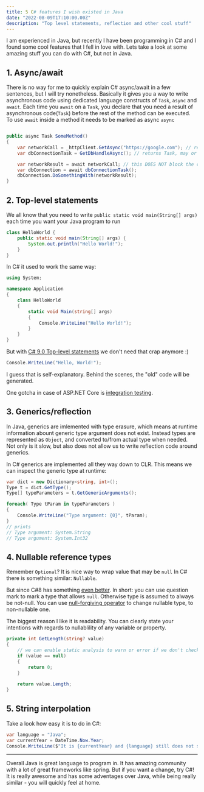 ```yaml
---
title: 5 C# features I wish existed in Java 
date: "2022-08-09T17:10:00.00Z"
description: "Top level statements, reflection and other cool stuff"
---
```


I am experienced in Java, but recently I have been programming in C# and I found some cool features that I fell in love with.
Lets take a look at some amazing stuff you can do with C#, but not in Java.

## 1. Async/await

There is no way for me to quickly explain C# async/await in a few sentences, but I will try nonetheless.
Basically it gives you a way to write asynchronous code using dedicated language constructs of `Task`, `async` and `await`.
Each time you `await` on a `Task`, you declare that you need a result of asynchronous code(`Task`) before the rest of the method can be executed. To use `await` inside a method it needs to be marked as async `async`

```C#

public async Task SomeMethod()
{
	var networkCall = _httpClient.GetAsync("https://google.com"); // returns Task, may or may not create and run annother thread in the background
	var dbConnectionTask = GetDbHandleAsync(); // returns Task, may or may not create and run annother thread in the background

	var networkResult = await networkCall; // this DOES NOT block the current thread, instead it can release it to the thread pool
	var dbConnection = await dbConnectionTask();
	dbConnection.DoSomethingWith(networkResult);
}

```

## 2. Top-level statements
We all know that you need to write `public static void main(String[] args)` each time you want your Java program to run

```Java
class HelloWorld {
    public static void main(String[] args) {
        System.out.println("Hello World!"); 
    }
}
```

In C# it used to work the same way:
```C#
using System;

namespace Application
{
    class HelloWorld
    {
        static void Main(string[] args)
        {
            Console.WriteLine("Hello World!");
        }
    }
}
```

But with [C# 9.0 Top-level statements](https://docs.microsoft.com/en-us/dotnet/csharp/whats-new/csharp-9#top-level-statements) we don't need that crap anymore :)


```C#
Console.WriteLine("Hello, World!");
```
I guess that is self-explanatory. Behind the scenes, the "old" code will be generated.

One gotcha in case of ASP.NET Core is [integration testing](https://docs.microsoft.com/en-us/aspnet/core/test/integration-tests?view=aspnetcore-6.0#basic-tests-with-the-default-webapplicationfactory).

## 3. Generics/reflection
In Java, generics are imlemented with type erasure, which means at runtime information abount generic type argument does not exist. Instead types are represented as `Object`, and converted to/from actual type when needed. Not only is it slow, but also does not allow us to write reflection code around generics.

In C# generics are implemented all they way down to CLR. This means we can inspect the generic type at runtime:
```C#
var dict = new Dictionary<string, int>();
Type t = dict.GetType();
Type[] typeParameters = t.GetGenericArguments();

foreach( Type tParam in typeParameters )
{
    Console.WriteLine("Type argument: {0}", tParam);
}
// prints
// Type argument: System.String
// Type argument: System.Int32
```
## 4. Nullable reference types
Remember `Optional`? It is nice way to wrap value that may be `null`
In C# there is something similar: `Nullable`. 

But since C#8 has something [even better](https://learn.microsoft.com/en-us/dotnet/csharp/language-reference/builtin-types/nullable-reference-types). In short: you can use question mark to mark a type that allows `null`. Otherwise type is assumed to always be not-null. You can use [null-forgiving operator](https://learn.microsoft.com/en-us/dotnet/csharp/language-reference/operators/null-forgiving) to change nullable type, to non-nullable one.

The biggest reason I like it is readability. You can clearly state your intentions with regards to nullablility of any variable or property.
```C#
private int GetLength(string? value)
{
    // we can enable static analysis to warn or error if we don't check for null!
    if (value == null)
    {
        return 0;
    }
 
    return value.Length;
}
```
## 5. String interpolation
Take a look how easy it is to do in C#:
```C#
var language = "Java";
var currentYear = DateTime.Now.Year;
Console.WriteLine($"It is {currentYear} and {language} still does not support string interpolation");
```

----

Overall Java is great language to program in. It has amazing community with a lot of great frameworks like spring. But if you want a change, try C#! It is really awesome and has some adventages over Java, while being really similar - you will quickly feel at home.